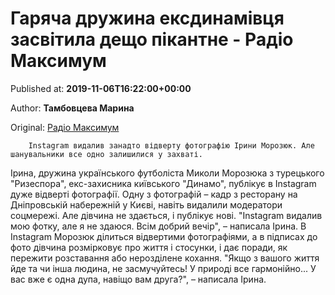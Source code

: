 
# Гаряча дружина ексдинамівця засвітила дещо пікантне - Радіо Максимум

Published at: **2019-11-06T16:22:00+00:00**

Author: **Тамбовцева Марина**

Original: [Радіо Максимум](https://maximum.fm/garyacha-druzhina-eksdinamivcya-zasvitila-deshcho-pikantne_n169165)


        Instagram видалив занадто відверту фотографію Ірини Морозюк. Але шанувальники все одно залишилися у захваті.
      
Ірина, дружина українського футболіста Миколи Морозюка з турецького "Ризеспора", екс-захисника київського "Динамо", публікує в Instagram дуже відверті фотографії.
Одну з фотографій – кадр з ресторану на Дніпровській набережній у Києві, навіть видалили модератори соцмережі. Але дівчина не здається, і публікує нові. "Instagram видалив мою фотку, але я не здаюся. Всім добрий вечір", – написала Ірина.
В Instagram Морозюк ділиться відвертими фотографіями, а в підписах до фото дівчина розмірковує про життя і стосунки, і дає поради, як пережити розставання або нерозділене кохання. "Якщо з вашого життя йде та чи інша людина, не засмучуйтесь! У природі все гармонійно... У вас вже є одна дупа, навіщо вам друга?", – написала Ірина.
